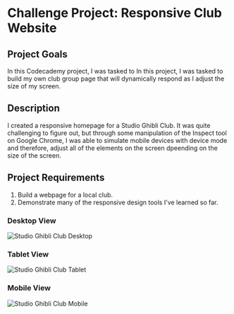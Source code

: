 # Challenge Project: Responsive Club Website

## Project Goals
In this Codecademy project, I was tasked to In this project, I was tasked to build my own club group page that will dynamically respond as I adjust the size of my screen.

## Description
I created a responsive homepage for a Studio Ghibli Club. It was quite challenging to figure out, but through some manipulation of the Inspect tool on Google Chrome, I was able to simulate mobile devices with device mode and therefore, adjust all of the elements on the screen dpeending on the size of the screen. 

## Project Requirements
1. Build a webpage for a local club.
2. Demonstrate many of the responsive design tools I've learned so far.

### Desktop View 
![Studio Ghibli Club Desktop](https://github.com/maddielingad/ResponsiveClubWebsite/assets/96184579/2dfa7386-ab4d-495b-880d-0b9fcd904867)
### Tablet View
![Studio Ghibli Club Tablet](https://github.com/maddielingad/ResponsiveClubWebsite/assets/96184579/eb180f9f-ee99-4c44-b8e8-ee4c07c76b95)
### Mobile View
![Studio Ghibli Club Mobile](https://github.com/maddielingad/ResponsiveClubWebsite/assets/96184579/9df2ded0-82a5-44ec-93b4-008f9e828f39)
